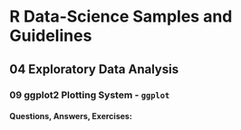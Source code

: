 # R Data-Science Samples and Guidelines
## 04 Exploratory Data Analysis
### 09 ggplot2 Plotting System - `ggplot`
#### Questions, Answers, Exercises:
